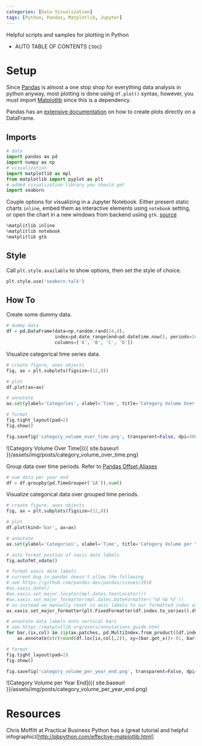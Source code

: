```yaml
---
categories: [Data Visualization]
tags: [Python, Pandas, Matplotlib, Jupyter]
---
```


Helpful scripts and samples for plotting in Python

<!-- excerpt separator -->

* AUTO TABLE OF CONTENTS
{:toc}

# Setup

Since [Pandas](https://pandas.pydata.org/) is almost a one stop shop for everything data analysis in python anyway, most plotting is done using `df.plot()` syntax, however, you must import [Matplotlib](https://matplotlib.org/index.html) since this is a dependency.  

Pandas has an [extensive documentation](https://pandas.pydata.org/pandas-docs/stable/visualization.html) on how to create plots directly on a DataFrame.  

## Imports

```python
# data
import pandas as pd
import numpy as np
# visualization
import matplotlib as mpl
from matplotlib import pyplot as plt
# added visualization library you should get
import seaborn
```

Couple options for visualizing in a Jupyter Notebook. Either present static charts `inline`, embed them as interactive elements using `notebook` setting, or open the chart in a new windows from backend usiing `gtk`.  [source](http://ipython.readthedocs.io/en/stable/interactive/plotting.html)

```python
%matplitlib inline
%matplitlib notebook
%matplitlib gtk
```

## Style

Call `plt.style.available` to show options, then set the style of choice.

```python
plt.style.use('seaborn-talk')
```

## How To

Create some dummy data.  

```python
# dummy data
df = pd.DataFrame(data=np.random.rand(24,4),
                  index=pd.date_range(end=pd.datetime.now(), periods=24, freq='MS'),
                  columns=['A', 'B', 'C', 'D'])
```

Visualize categorical time series data.  

```python
# create figure, axes objects
fig, ax = plt.subplots(figsize=(12,8))

# plot
df.plot(ax=ax)

# annotate
ax.set(ylabel='Categories', xlabel='Time', title='Category Volume Over Time')

# format
fig.tight_layout(pad=2)
fig.show()

fig.savefig('category_volume_over_time.png', transparent=False, dpi=300, bbox_inches='tight')
```

![Category Volume Over Time]({{ site.baseurl }}/assets/img/posts/category_volume_over_time.png)  

Group data over time periods. Refer to [Pandas Offset Aliases](http://pandas.pydata.org/pandas-docs/stable/timeseries.html#offset-aliases)  

```python
# sum data per year end
df = df.groupby(pd.TimeGrouper('1A')).sum()
```

Visualize categorical data over grouped time periods.  

```python
# create figure, axes objects
fig, ax = plt.subplots(figsize=(12,8))

# plot
df.plot(kind='bar', ax=ax)

# annotate
ax.set(ylabel='Categories', xlabel='Time', title='Category Volume per Year End')

# auto format postion of xaxis date labels
fig.autofmt_xdate()

# format xaxis date labels
# current bug in pandas doesn't allow the following
# see https://github.com/pandas-dev/pandas/issues/1918
#ax.xaxis_date()
#ax.xaxis.set_major_locator(mpl.dates.YearLocator())
#ax.xaxis.set_major_formatter(mpl.dates.DateFormatter('%d %b %Y'))
# so instead we manually reset in axis labels to our formatted index as series of strings
ax.xaxis.set_major_formatter(plt.FixedFormatter(df.index.to_series().dt.strftime('%d %b %Y')))

# annotate data labels onto vertical bars
# see https://matplotlib.org/users/annotations_guide.html
for bar,(ix,col) in zip(ax.patches, pd.MultiIndex.from_product([df.index, df.columns])):
    ax.annotate(str(round(df.loc[ix,col],2)), xy=(bar.get_x()+.01, bar.get_height()-.5), color='white')

# format
fig.tight_layout(pad=2)
fig.show()

fig.savefig('category_volume_per_year_end.png', transparent=False, dpi=300, bbox_inches='tight')
```

![Category Volume per Year End]({{ site.baseurl }}/assets/img/posts/category_volume_per_year_end.png)  

# Resources

Chris Moffitt at Practical Business Python has a (great tutorial and helpful infographic)[http://pbpython.com/effective-matplotlib.html]  
